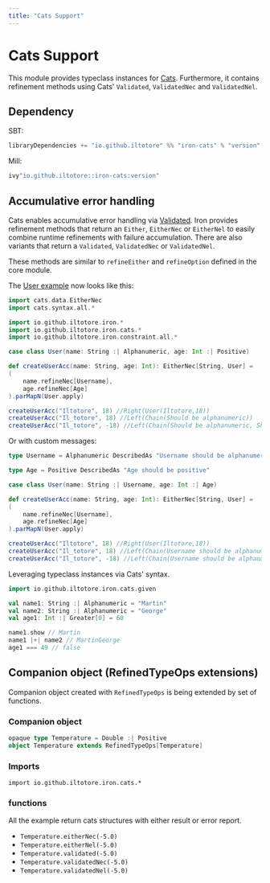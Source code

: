 ```yaml
---
title: "Cats Support"
---
```


# Cats Support

This module provides typeclass instances for [Cats](https://typelevel.org/cats/). Furthermore, it contains refinement methods using Cats' `Validated`, `ValidatedNec` and `ValidatedNel`.

## Dependency

SBT:

```scala
libraryDependencies += "io.github.iltotore" %% "iron-cats" % "version"
```

Mill:

```scala
ivy"io.github.iltotore::iron-cats:version"
```

## Accumulative error handling

Cats enables accumulative error handling via [Validated](http://typelevel.org/cats/datatypes/validated.html). Iron provides refinement methods that return an `Either`, `EitherNec` or `EitherNel` to easily combine runtime refinements with failure accumulation. There are also variants that return a `Validated`, `ValidatedNec` or `ValidatedNel`.

These methods are similar to `refineEither` and `refineOption` defined in the core module.

The [User example](../reference/refinement.md) now looks like this:

```scala
import cats.data.EitherNec
import cats.syntax.all.*

import io.github.iltotore.iron.*
import io.github.iltotore.iron.cats.*
import io.github.iltotore.iron.constraint.all.*

case class User(name: String :| Alphanumeric, age: Int :| Positive)

def createUserAcc(name: String, age: Int): EitherNec[String, User] =
(
    name.refineNec[Username],
    age.refineNec[Age]
).parMapN(User.apply)

createUserAcc("Iltotore", 18) //Right(User(Iltotore,18))
createUserAcc("Il_totore", 18) //Left(Chain(Should be alphanumeric))
createUserAcc("Il_totore", -18) //Left(Chain(Should be alphanumeric, Should be greater than 0))
```

Or with custom messages:

```scala
type Username = Alphanumeric DescribedAs "Username should be alphanumeric"

type Age = Positive DescribedAs "Age should be positive"

case class User(name: String :| Username, age: Int :| Age)

def createUserAcc(name: String, age: Int): EitherNec[String, User] =
(
    name.refineNec[Username],
    age.refineNec[Age]
).parMapN(User.apply)

createUserAcc("Iltotore", 18) //Right(User(Iltotore,18))
createUserAcc("Il_totore", 18) //Left(Chain(Username should be alphanumeric))
createUserAcc("Il_totore", -18) //Left(Chain(Username should be alphanumeric, Age should be positive))
```

Leveraging typeclass instances via Cats' syntax.

```scala
import io.github.iltotore.iron.cats.given

val name1: String :| Alphanumeric = "Martin"
val name2: String :| Alphanumeric = "George"
val age1: Int :| Greater[0] = 60

name1.show // Martin
name1 |+| name2 // MartinGeorge
age1 === 49 // false
```

## Companion object (RefinedTypeOps extensions)

Companion object created with `RefinedTypeOps` is being extended by set of functions.

### Companion object
```scala
opaque type Temperature = Double :| Positive
object Temperature extends RefinedTypeOps[Temperature]
```

### Imports
`import io.github.iltotore.iron.cats.*`

### functions
All the example return cats structures with either result or error report.
- `Temperature.eitherNec(-5.0)`
- `Temperature.eitherNel(-5.0)`
- `Temperature.validated(-5.0)`
- `Temperature.validatedNec(-5.0)`
- `Temperature.validatedNel(-5.0)`
